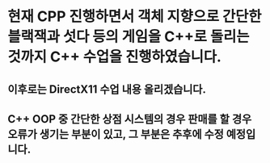 # 현재 CPP 진행하면서 객체 지향으로 간단한 블랙잭과 섯다 등의 게임을 C++로 돌리는 것까지 C++ 수업을 진행하였습니다.

## 이후로는 DirectX11 수업 내용 올리겠습니다.

## C++ OOP 중 간단한 상점 시스템의 경우 판매를 할 경우 오류가 생기는 부분이 있고, 그 부분은 추후에 수정 예정입니다. 
